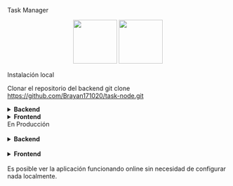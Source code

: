 Task Manager
<p align="center"> <img src="https://upload.wikimedia.org/wikipedia/commons/thumb/a/a7/React-icon.svg/1280px-React-icon.svg.png" width="100" height="100"> <img src="https://upload.wikimedia.org/wikipedia/commons/thumb/d/d9/Node.js_logo.svg/1200px-Node.js_logo.svg.png" width="100" height="100"> </p>
Instalación local

Clonar el repositorio del backend git clone https://github.com/Brayan171020/task-node.git

<details> <summary><b>Backend</b></summary>

Instalar dependencias con: 
<pre><code>npm install</code></pre>
Correr con:
<pre><code>npm run dev</code></pre> 
El backend estará escuchando en http://localhost:3000/api


</details> <details> <summary><b>Frontend</b></summary>

Ingresar en la carpeta client:
<pre><code>cd ./client</code></pre>
Instalar dependencias con: 
<pre><code>npm install</code></pre>
Correr con:
<pre><code>npm run dev</code></pre>
El frontend estará disponible en http://localhost:5173

</details>
En Producción <br><br>
<details> 
<summary><b>Backend</b></summary>
Node.js - https://task-node-production.up.railway.app/api

</details> <br>
<details> 
<summary><b>Frontend</b></summary>
React - https://reat-task-manager-production.up.railway.app/

</details><br>
Es posible ver la aplicación funcionando online sin necesidad de configurar nada localmente.